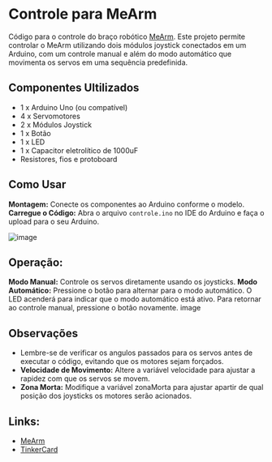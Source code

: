 # Controle para MeArm
Código para o controle do braço robótico [MeArm](https://www.instructables.com/Pocket-Sized-Robot-Arm-meArm-V04/). Este projeto permite controlar o MeArm utilizando dois módulos joystick conectados em um Arduino, com um controle manual e além do modo automático que movimenta os servos em uma sequência predefinida.

## Componentes Ultilizados
- 1 x Arduino Uno (ou compatível)
- 4 x Servomotores
- 2 x Módulos Joystick
- 1 x Botão
- 1 x LED
- 1 x Capacitor eletrolítico de 1000uF
- Resistores, fios e protoboard

## Como Usar
**Montagem:** Conecte os componentes ao Arduino conforme o modelo.
**Carregue o Código:** Abra o arquivo ```controle.ino``` no IDE do Arduino e faça o upload para o seu Arduino.

![image](https://github.com/user-attachments/assets/277067b0-7adb-4dff-9a59-5b3f92301a96)


## Operação:

**Modo Manual:** Controle os servos diretamente usando os joysticks.
**Modo Automático:** Pressione o botão para alternar para o modo automático. O LED acenderá para indicar que o modo automático está ativo. Para retornar ao controle manual, pressione o botão novamente.
image

## Observações
- Lembre-se de verificar os angulos passados para os servos antes de executar o código, evitando que os motores sejam forçados.
- **Velocidade de Movimento:** Altere a variável velocidade para ajustar a rapidez com que os servos se movem.
- **Zona Morta:** Modifique a variável zonaMorta para ajustar apartir de qual posição dos joysticks os motores serão acionados.

## Links:
- [MeArm](https://www.instructables.com/Pocket-Sized-Robot-Arm-meArm-V04/)
- [TinkerCard](https://www.tinkercad.com/things/3Cn2Zm6O56a-robot-arm)
